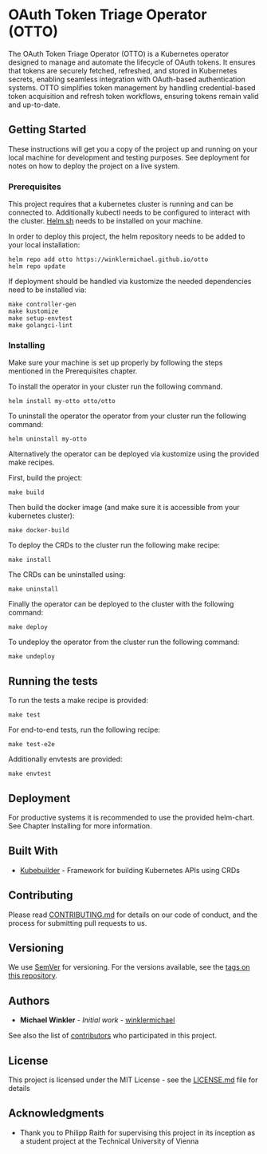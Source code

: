 # OAuth Token Triage Operator (OTTO)

The OAuth Token Triage Operator (OTTO) is a Kubernetes operator designed to manage and automate the lifecycle of OAuth tokens. It ensures that tokens are securely fetched, refreshed, and stored in Kubernetes secrets, enabling seamless integration with OAuth-based authentication systems. OTTO simplifies token management by handling credential-based token acquisition and refresh token workflows, ensuring tokens remain valid and up-to-date.

## Getting Started

These instructions will get you a copy of the project up and running on your local machine for development and testing purposes. See deployment for notes on how to deploy the project on a live system.

### Prerequisites

This project requires that a kubernetes cluster is running and can be connected to.
Additionally kubectl needs to be configured to interact with the cluster.
[Helm.sh](https://helm.sh) needs to be installed on your machine.

In order to deploy this project, the helm repository needs to be added to your local installation:

```
helm repo add otto https://winklermichael.github.io/otto
helm repo update
```

If deployment should be handled via kustomize the needed dependencies need to be installed via:

```
make controller-gen
make kustomize
make setup-envtest
make golangci-lint
```

### Installing

Make sure your machine is set up properly by following the steps mentioned in the Prerequisites chapter.

To install the operator in your cluster run the following command.
```
helm install my-otto otto/otto
```

To uninstall the operator the operator from your cluster run the following command:

```
helm uninstall my-otto
```

Alternatively the operator can be deployed via kustomize using the provided make recipes.

First, build the project:

```
make build
```

Then build the docker image (and make sure it is accessible from your kubernetes cluster):

```
make docker-build
```

To deploy the CRDs to the cluster run the following make recipe:

```
make install
```

The CRDs can be uninstalled using:

```
make uninstall
```

Finally the operator can be deployed to the cluster with the following command:

```
make deploy
```

To undeploy the operator from the cluster run the following command:

```
make undeploy
```

## Running the tests

To run the tests a make recipe is provided:
```
make test
```

For end-to-end tests, run the following recipe:

```
make test-e2e
```

Additionally envtests are provided:

```
make envtest
```

## Deployment

For productive systems it is recommended to use the provided helm-chart. See Chapter Installing for more information.

## Built With

* [Kubebuilder](https://github.com/kubernetes-sigs/kubebuilder) - Framework for building Kubernetes APIs using CRDs

## Contributing

Please read [CONTRIBUTING.md](CONTRIBUTING.md) for details on our code of conduct, and the process for submitting pull requests to us.

## Versioning

We use [SemVer](http://semver.org/) for versioning. For the versions available, see the [tags on this repository](https://github.com/winklermichael/otto). 

## Authors

* **Michael Winkler** - *Initial work* - [winklermichael](https://github.com/winklermichael)

See also the list of [contributors](https://github.com/winklermichael/otto/contributors) who participated in this project.

## License

This project is licensed under the MIT License - see the [LICENSE.md](LICENSE.md) file for details

## Acknowledgments

* Thank you to Philipp Raith for supervising this project in its inception as a student project at the Technical University of Vienna


